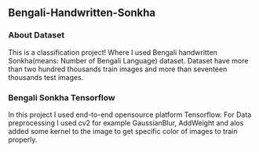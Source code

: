  ## Bengali-Handwritten-Sonkha
 
 ### About Dataset
 This is a classification project! Where I used Bengali handwritten Sonkha(means: Number of Bengali Language) dataset. Dataset have more than two hundred thousands 
 train images and more than seventeen thousands test images.
 
  ### Bengali Sonkha Tensorflow
  In this project I used end-to-end opensource platform Tensorflow. For Data preprocessing I used cv2 for example GaussianBlur, AddWeight and alos added some kernel to the image
  to get specific color of images to train properly. 
  
  
  
  
  
